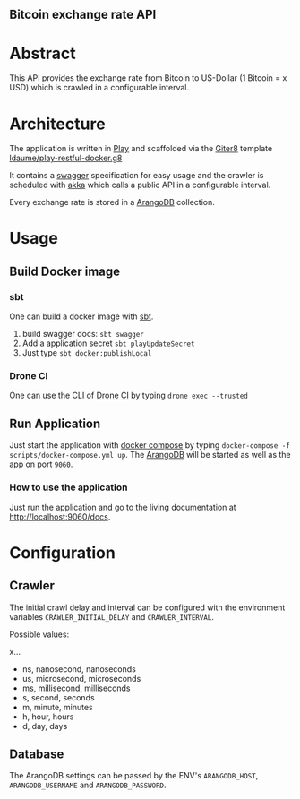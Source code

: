 Bitcoin exchange rate API
-------------------
# Abstract
This API provides the exchange rate from Bitcoin to US-Dollar (1 Bitcoin = x USD) which is crawled in a configurable interval.

# Architecture
The application is written in [Play](https://www.playframework.com/) and scaffolded via the [Giter8](http://www.foundweekends.org/giter8/) template [ldaume/play-restful-docker.g8](https://github.com/ldaume/play-restful-docker.g8)

It contains a [swagger](https://swagger.io/) specification for easy usage and the crawler is scheduled with [akka](https://akka.io/) which calls a public API in a configurable interval.

Every exchange rate is stored in a [ArangoDB](https://www.arangodb.com/) collection.

# Usage
## Build Docker image
### sbt
One can build a docker image with [sbt](https://www.scala-sbt.org/). 

1. build swagger docs: `sbt swagger`
2. Add a application secret `sbt playUpdateSecret`
3. Just type `sbt docker:publishLocal`

### Drone CI
One can use the CLI of [Drone CI](https://drone.io/) by typing `drone exec --trusted`

## Run Application
Just start the application with [docker compose](https://docs.docker.com/compose) by typing `docker-compose -f scripts/docker-compose.yml up`.
The [ArangoDB](https://www.arangodb.com/) will be started as well as the app on port `9060`.
### How to use the application
Just run the application and go to the living documentation at [http://localhost:9060/docs](http://localhost:9060/docs).

# Configuration
## Crawler
The initial crawl delay and interval can be configured with the environment variables `CRAWLER_INITIAL_DELAY` and `CRAWLER_INTERVAL`.

Possible values:

x...
* ns, nanosecond, nanoseconds
* us, microsecond, microseconds
* ms, millisecond, milliseconds
* s, second, seconds
* m, minute, minutes
* h, hour, hours
* d, day, days

## Database
The ArangoDB settings can be passed by the ENV's `ARANGODB_HOST`, ` ARANGODB_USERNAME` and `ARANGODB_PASSWORD`.
